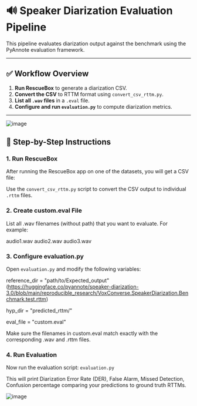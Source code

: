 # 🔊 Speaker Diarization Evaluation Pipeline 

This pipeline evaluates diarization output against the benchmark using the PyAnnote evaluation framework.

---

## ✅ Workflow Overview

1. **Run RescueBox** to generate a diarization CSV.
2. **Convert the CSV** to RTTM format using `convert_csv_rttm.py`.
3. **List all `.wav` files** in a `.eval` file.
4. **Configure and run `evaluation.py`** to compute diarization metrics.

---
![image](https://github.com/user-attachments/assets/74be9960-31c4-4228-a85f-eb53166e3375)

## 📁 Step-by-Step Instructions

### 1. Run RescueBox

After running the RescueBox app on one of the datasets, you will get a CSV file:

Use the `convert_csv_rttm.py` script to convert the CSV output to individual `.rttm` files.


### 2. Create custom.eval File
List all .wav filenames (without path) that you want to evaluate. For example:

audio1.wav
audio2.wav
audio3.wav


### 3. Configure evaluation.py
Open `evaluation.py` and modify the following variables:

reference_dir = "path/to/Expected_output" (https://huggingface.co/pyannote/speaker-diarization-3.0/blob/main/reproducible_research/VoxConverse.SpeakerDiarization.Benchmark.test.rttm)

hyp_dir = "predicted_rttm/"

eval_file = "custom.eval"

Make sure the filenames in custom.eval match exactly with the corresponding .wav and .rttm files.

### 4. Run Evaluation
Now run the evaluation script: `evaluation.py`

This will print Diarization Error Rate (DER), False Alarm, Missed Detection, Confusion percentage comparing your predictions to ground truth RTTMs.

![image](https://github.com/user-attachments/assets/7a2e3fe7-3957-4966-8f10-482bd6951210)
